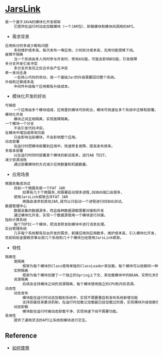 # [JarsLink](https://github.com/sofastack/sofa-jarslink)

```md
是一个基于JAVA的模块化开发框架
	它提供在运行时动态加载模块（一个JAR包）、卸载模块和模块间调用的API。
```
* 需求背景
```md
应用拆分的多或少都有问题
	多则维护成本高，每次发布一堆应用。少则拆分成本高，无用功能很难下线。
故障不隔离
	当一个系统由多人同时参与开发时，修改A功能，可能会影响B功能，引发故障
多分支开发引发冲突
	多分支开发完之后合并会产生冲突
牵一发动全身
	一处核心代码的改动，或一个基础Jar的升级需要回归整个系统。
升级和迁移成本高
	中间件升级每个应用都有升级成本。
```
* 模块化开发的好处
```md
可插拔
	一个应用由多个模块组成，应用里的模块可拆和合，模块可快速在多个系统中迁移和部署。
模块化开发
	模块之间互相隔离，实现故障隔离。
一个模块一个分支
	不会引发代码冲突。
在模块中增加或修改功能
	只会影响当前模块，不会影响整个应用。
动态部署
	在运行时把模块部署到应用中，快速修复故障，提高发布效率。
多版本部署
	以在运行时同时部署某个模块的新旧版本，进行AB TEST。
减少资源消耗
	通过部署模块的方式减少应用数量和机器数量。
```
* 应用场景
```md
微服务集成测试
	目前一个微服务是一个FAT JAR
		如果有几十个微服务,则需要启动很多进程,DEBUG端口会很多,
	使用JarsLink框架合并FAT JAR
		再路由请求到其他JAR,就可以只启动一个进程进行DEBUG测试。
数据管理中心
	数据采集的数据源多，而且每种数据源都需要对接和开发
	通过模块化开发，实现一个数据源使用一个模块进行对接。
指标计算系统
	每个TOPIC一个模块，把消息转发到模块中进行消息处理。
后台管理系统
	几乎每个系统都有后台开发的需求，新建应用则应用数多，维护成本高，引入模块化开发，一个二级域一个模块来开发后台功能。
目前蚂蚁金服微贷事业部几个系统和几十个模块已经使用JarsLink框架。
```
* 特性
```md
隔离性
	类隔离
		框架为每个模块的Class使用单独的ClassLoader来加载，每个模块可以依赖同一种框架的不同的版本。
	实例隔离
		框架为每个模块创建了一个独立的Spring上下文，来加载模块中的BEAN，实例化失败不会影响其他模块。
	资源隔离
		后续会支持模块之间的资源隔离，每个模块使用独立的CPU和内存资源。
动态性
	动态发布
		模块能在运行时动态加载到系统中，实现不需要重启和发布系统新增功能
		支持突破双亲委派机制，在运行时加载父加载器已经加载过的类，实现模块升级依赖包不需要系统发布。
	动态卸载
		模块能在运行时被动态卸载干净，实现快速下线不需要功能。
易用性
	提供了通用灵活的API让系统和模块进行交互。
```

## Reference
* [如何使用](https://github.com/sofastack/sofa-jarslink/wiki/%E5%A6%82%E4%BD%95%E4%BD%BF%E7%94%A8)
